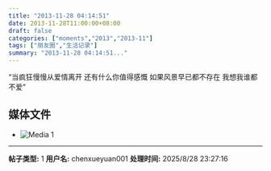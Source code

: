 ```yaml
---
title: "2013-11-28 04:14:51"
date: 2013-11-28T11:00:00+08:00
draft: false
categories: ["moments","2013","2013-11"]
tags: ["朋友圈","生活记录"]
summary: "2013-11-28 04:14:51..."
---
```


“当疯狂慢慢从爱情离开
还有什么你值得感慨
如果风景早已都不存在
我想我谁都不爱”

## 媒体文件

- ![Media 1](/Moments/photos/2013-11-28/201311280414510.jpg)

---

**帖子类型:** 1
**用户名:** chenxueyuan001
**处理时间:** 2025/8/28 23:27:16